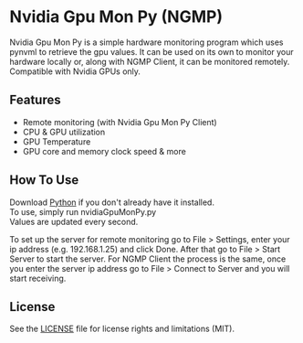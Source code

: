 # Nvidia Gpu Mon Py (NGMP)
Nvidia Gpu Mon Py is a simple hardware monitoring program which uses pynvml to retrieve the gpu values. It can be used on its own to monitor your hardware locally or, along with NGMP Client, it can be monitored remotely. Compatible with Nvidia GPUs only.

## Features
- Remote monitoring (with Nvidia Gpu Mon Py Client)
- CPU & GPU utilization
- GPU Temperature
- GPU core and memory clock speed & more

## How To Use
Download [Python](https://www.python.org/downloads/) if you don't already have it installed.  
To use, simply run nvidiaGpuMonPy.py  
Values are updated every second.

To set up the server for remote monitoring go to File > Settings, enter your ip address (e.g. 192.168.1.25) and click Done.
After that go to File > Start Server to start the server. For NGMP Client the process is the same, once you enter the server ip address go to File > Connect to Server and you will start receiving.

## License

See the [LICENSE](LICENSE.md) file for license rights and limitations (MIT).
